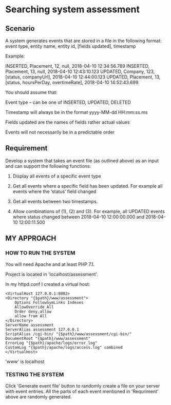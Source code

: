 # Searching system assessment

## Scenario

A system generates events that are stored in a file in the following format:
event type, entity name, entity id, [fields updated], timestamp

Example:

INSERTED, Placement, 12, null, 2018-04-10 12:34:56.789
INSERTED, Placement, 13, null, 2018-04-10 12:43:10.123
UPDATED, Company, 123, [status, companyUrl], 2018-04-10 12:44:00.123
UPDATED, Placement, 13, [status, hoursPerDay, overtimeRate], 2018-04-10 14:52:43.699

You should assume that:

Event type – can be one of INSERTED, UPDATED, DELETED

Timestamp will always be in the format yyyy-MM-dd HH:mm:ss.ms

Fields updated are the names of fields rather actual values

Events will not necessarily be in a predictable order

## Requirement

Develop a system that takes an event file (as outlined above) as an input and can support
the following functions:

1. Display all events of a specific event type

2. Get all events where a specific field has been updated. For example all events where
the ‘status’ field changed

3. Get all events between two timestamps.

4. Allow combinations of (1), (2) and (3). For example, all UPDATED events where status
changed between 2018-04-10 12:00:00.000 and 2018-04-10 12:00:11.500

## MY APPROACH

### HOW TO RUN THE SYSTEM

You will need Apache and at least PHP 7.1.

Project is located in 'localhost/assessment'.

In my httpd.conf I created a virtual host:

```
<VirtualHost 127.0.0.1:8082>
<Directory "{$path}/www/assessment">
    Options FollowSymLinks Indexes
    AllowOverride All
    Order deny,allow
    allow from All
</Directory>
ServerName assessment
ServerAlias assessment 127.0.0.1
ScriptAlias /cgi-bin/ "{$path}/www/assessment/cgi-bin/"
DocumentRoot "{$path}/www/assessment"
ErrorLog "{$path}/apache/logs/error_log"
CustomLog "{$path}/apache/logs/access.log" combined
</VirtualHost>

```
'www' is localhost

### TESTING THE SYSTEM

Click 'Generate event file' button to randomly create a file on your server with event entries.
All the parts of each event mentioned in 'Requriment' above are randomly generated.

